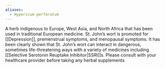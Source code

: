 ```yaml
---
aliases:
  - Hypericum perforatum
---
```

A herb indigenous to Europe, West Asia, and North Africa that has been used in traditional European medicine. St. John’s wort is promoted for [[Depression]], premenstrual symptoms, and menopausal symptoms. It has been clearly shown that St. John’s wort can interact in dangerous, sometimes life-threatening ways with a variety of medicines including [[Selective Serotonin Reuptake Inhibitor|SSRI]]s. Please consult with your healthcare provider before taking any herbal supplements